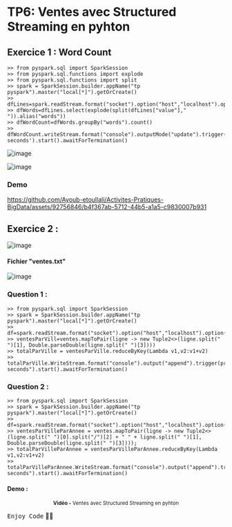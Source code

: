 # TP6: Ventes avec Structured Streaming en pyhton

## Exercice 1 : Word Count

```
>> from pyspark.sql import SparkSession
>> from pyspark.sql.functions import explode
>> from pyspark.sql.functions import split
>> spark = SparkSession.builder.appName("tp pyspark").master("local[*]").getOrCreate()
>> dfLines=spark.readStream.format("socket").option("host","localhost").option("port",8888).load()
>> dfWords=dfLines.select(explode(split(dfLines["value"]," ")).alias("words"))
>> dfWordCount=dfWords.groupBy("words").count()
>> dfWordCount.writeStream.format("console").outputMode("update").trigger(processingTime='5 seconds').start().awaitForTermination()
```

![image](https://github.com/Ayoub-etoullali/Activites-Pratiques-BigData/assets/92756846/f00136f0-e111-47cc-821d-8f379803d8a7)

![image](https://github.com/Ayoub-etoullali/Activites-Pratiques-BigData/assets/92756846/51364a03-4091-4b8a-a2a1-488aacfc2c5d)

### Demo
https://github.com/Ayoub-etoullali/Activites-Pratiques-BigData/assets/92756846/b4f367ab-5712-44b5-a1a5-c9830007b931

## Exercice 2 :
![image](https://user-images.githubusercontent.com/92756846/224802856-e9fefc64-4178-4037-b94b-8b48dfdc1439.png)
  
  #### Fichier "ventes.txt"
  ![image](https://user-images.githubusercontent.com/92756846/225772439-ea4eb6c8-1472-40a0-b109-bf214532374b.png)

  ### Question 1 :
```
>> from pyspark.sql import SparkSession
>> spark = SparkSession.builder.appName("tp pyspark").master("local[*]").getOrCreate()
>> df=spark.readStream.format("socket").option("host","localhost").option("port","8088").load()
>> ventesParVill=ventes.mapToPair(ligne -> new Tuple2<>(ligne.split(" ")[1], Double.parseDouble(ligne.split(" ")[3])))
>> totalParVille = ventesParVille.reduceByKey(Lambda v1,v2:v1+v2)
>> totalParVille.WriteStream.format("console").output("append").trigger(processingTime="6 seconds").start().awaitForTermination()
```
  ### Question 2 : 
```
>> from pyspark.sql import SparkSession
>> spark = SparkSession.builder.appName("tp pyspark").master("local[*]").getOrCreate()
>> df=spark.readStream.format("socket").option("host","localhost").option("port","8088").load()
>> ventesParVilleParAnnee = ventes.mapToPair(ligne -> new Tuple2<>(ligne.split(" ")[0].split("/")[2] + " " + ligne.split(" ")[1], Double.parseDouble(ligne.split(" ")[3])));
>> totalParVilleParAnnee = ventesParVilleParAnnee.reduceByKey(Lambda v1,v2:v1+v2)
>> totalParVilleParAnnee.WriteStream.format("console").output("append").trigger(processingTime="6 seconds").start().awaitForTermination()
```
#### Demo :
<div align="center">
       <p>
       <sup>  <strong>Vidéo -</strong> Ventes avec Structured Streaming en pyhton</sup>
       </p>
</div>

<kbd>Enjoy Code</kbd> 👨‍💻
